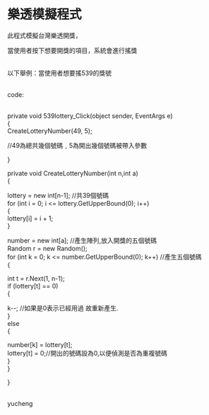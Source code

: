 ﻿
# 樂透模擬程式 

此程式模擬台灣樂透開獎，<br>

當使用者按下想要開獎的項目，系統會進行搖獎<br>
<br>


以下舉例：當使用者想要搖539的獎號<br><br>

code:<br><br>

private void 539lottery_Click(object sender, EventArgs e)<br>
{
<br>
CreateLotteryNumber(49, 5);<br>

//49為總共幾個號碼﹐5為開出幾個號碼被帶入參數<br>

}<br>

private void CreateLotteryNumber(int n,int a)<br>
{

lottery = new int[n-1]; //共39個號碼<br>
for (int i = 0; i <= lottery.GetUpperBound(0); i++)<br>
{<br>
lottery[i] = i + 1;<br>
}<br>

number = new int[a]; //產生陣列,放入開獎的五個號碼<br>
Random r = new Random();<br>
for (int k = 0; k <= number.GetUpperBound(0); k++) //產生五個號碼<br>
{<br>

int t = r.Next(1, n-1);<br>
if (lottery[t] == 0)<br>
{<br>

k--; //如果是0表示已經用過 故重新產生.<br>
}<br>
else<br>
{<br>

number[k] = lottery[t];<br>
lottery[t] = 0;//開出的號碼設為0,以便偵測是否為重複號碼<br>
}<br>
}<br>

}<br>

<br>
    yucheng
